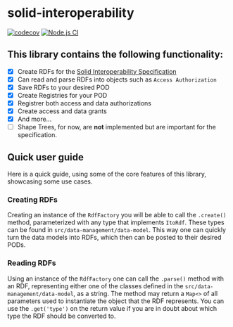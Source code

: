 # solid-interoperability
[![codecov](https://codecov.io/gh/cs-23-sw7-07/solid-interoperability/graph/badge.svg?token=N9ZdihkM4n)](https://codecov.io/gh/cs-23-sw7-07/solid-interoperability) 
[![Node.js CI](https://github.com/cs-23-sw7-07/solid-interoperability/actions/workflows/node.js.yml/badge.svg)](https://github.com/cs-23-sw7-07/solid-interoperability/actions/workflows/node.js.yml)

## This library contains the following functionality:
- [x] Create RDFs for the [Solid Interoperability Specification](https://solid.github.io/data-interoperability-panel/specification/)
- [x] Can read and parse RDFs into objects such as `Access Authorization`
- [x] Save RDFs to your desired POD
- [x] Create Registries for your POD
- [x] Registrer both access and data authorizations
- [x] Create access and data grants 
- [x] And more...
- [ ] Shape Trees, for now, are **not** implemented but are important for the specification.
## Quick user guide
Here is a quick guide, using some of the core features of this library, showcasing some use cases.
### Creating RDFs
Creating an instance of the `RdfFactory` you will be able to call the `.create()` method, parameterized with any type that implements `ItoRdf`. These types can be found in `src/data-management/data-model`. This way one can quickly turn the data models into RDFs, which then can be posted to their desired PODs.
### Reading RDFs
Using an instance of the `RdfFactory` one can call the `.parse()` method with an RDF, representing either one of the classes defined in the `src/data-management/data-model`, as a string. The method may return a `Map<>` of all parameters used to instantiate the object that the RDF represents. You can use the `.get('type')` on the return value if you are in doubt about which type the RDF should be converted to.

